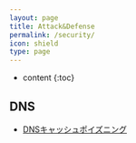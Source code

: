 ```yaml
---
layout: page
title: Attack&Defense
permalink: /security/
icon: shield
type: page
---
```


* content
{:toc}

## DNS

* [DNSキャッシュポイズニング](dns-cache-poizoning)
